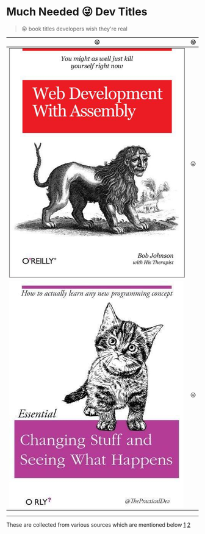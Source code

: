 ﻿# Much Needed 😜 Dev Titles

> 😜 book titles developers wish they're real

😜 | 😜
---|---
![](img/dev%20(3).jpg) | 😜
![](img/dev%20(5).jpg) | 😜

---

These are collected from various sources which are mentioned below 
[1](https://www.facebook.com/photo.php?fbid=10155591079077043)
[2](https://www.facebook.com/pg/thepracticaldev/photos/)
